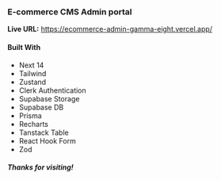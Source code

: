 ### E-commerce CMS Admin portal

**Live URL:** https://ecommerce-admin-gamma-eight.vercel.app/

#### Built With

- Next 14
- Tailwind
- Zustand
- Clerk Authentication
- Supabase Storage
- Supabase DB
- Prisma
- Recharts
- Tanstack Table
- React Hook Form
- Zod

##### Thanks for visiting!
